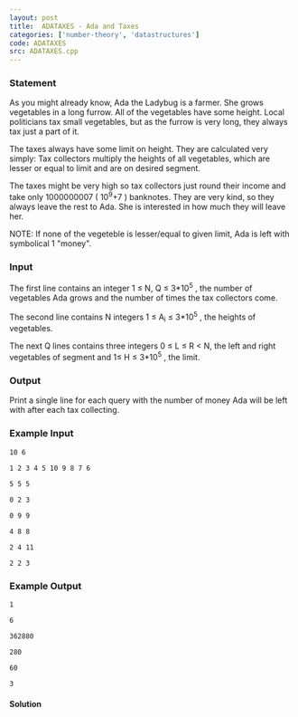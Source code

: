```yaml
---
layout: post
title:  ADATAXES - Ada and Taxes
categories: ['number-theory', 'datastructures']
code: ADATAXES
src: ADATAXES.cpp
---
```


### **Statement**

As you might already know, Ada the Ladybug is a farmer. She grows vegetables
in a long furrow. All of the vegetables have some height. Local politicians
tax small vegetables, but as the furrow is very long, they always tax just a
part of it.

The taxes always have some limit on height. They are calculated very simply:
Tax collectors multiply the heights of all vegetables, which are lesser or
equal to limit and are on desired segment.

The taxes might be very high so tax collectors just round their income and
take only 1000000007 ( 10<sup>9</sup>+7 ) banknotes. They are very
kind, so they always leave the rest to Ada. She is interested in how much they
will leave her.

NOTE: If none of the vegeteble is lesser/equal to given limit, Ada is left
with symbolical 1 "money".

### Input

The first line contains an integer 1 ≤ N, Q ≤ 3*10<sup>5</sup> , the
number of vegetables Ada grows and the number of times the tax collectors
come.

The second line contains N integers 1 ≤ A<sub>i</sub> ≤
3*10<sup>5</sup> , the heights of vegetables.

The next Q lines contains three integers 0 ≤ L ≤ R < N, the left and
right vegetables of segment and 1≤ H ≤ 3*10<sup>5</sup> , the limit.

### Output

Print a single line for each query with the number of money Ada will be left
with after each tax collecting.

### Example Input

    
    
    10 6
    1 2 3 4 5 10 9 8 7 6
    5 5 5
    0 2 3
    0 9 9
    4 8 8
    2 4 11
    2 2 3
    

### Example Output

    
    
    1
    6
    362880
    280
    60
    3
    



#### **Solution**



